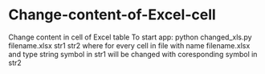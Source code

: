 # Change-content-of-Excel-cell
Change content in cell of Excel table 
To start app: python changed_xls.py filename.xlsx str1 str2
where for every cell in file with name filename.xlsx and type string symbol in str1 will be changed with coresponding symbol in str2  
